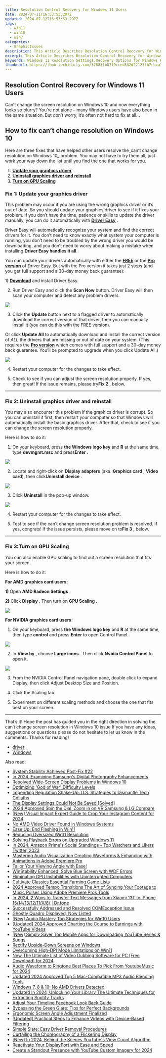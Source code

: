 ```yaml
---
title: Resolution Control Recovery for Windows 11 Users
date: 2024-07-11T16:53:53.297Z
updated: 2024-07-12T16:53:53.297Z
tags:
  - win11
  - win10
  - win7
categories:
  - GraphicIssues
description: This Article Describes Resolution Control Recovery for Windows 11 Users
excerpt: This Article Describes Resolution Control Recovery for Windows 11 Users
keywords: Windows 11 Resolution Settings,Recovery Options for Windows OS,Display Reset in Windows 11,Windows 11 Display Control,Troubleshoot Screen Resolution (Windows 11),Recovery Steps Windows 11 Display,Adjusting Screen Resolution (Windows)
thumbnail: https://thmb.techidaily.com/57883fb87f9cced582d221233b7cbca11e45336f76a05c7d014075b6188d6cb1.jpg
---
```


## Resolution Control Recovery for Windows 11 Users

 Can’t change the screen resolution on Windows 10 and now everything looks so blurry? You’re not alone – many Windows users have also been in the same situation. But don’t worry, it’s often not hard to fix at all…

## How to fix can’t change resolution on Windows 10

 Here are three fixes that have helped other users resolve the_can’t change resolution on Windows 10_ problem. You may not have to try them all; just work your way down the list until you find the one that works for you.

1. **[Update your graphics driver](#F1)**
2. **[Uninstall graphics driver and reinstall](#F2)**
3. **[Turn on GPU Scaling](#F3)**

### Fix 1: Update your graphics driver

 This problem may occur if you are using the wrong graphics driver or it’s out of date. So you should update your graphics driver to see if it fixes your problem. If you don’t have the time, patience or skills to update the driver manually, you can do it automatically with [](https://tools.techidaily.com/drivereasy/download/) **[Driver Easy](https://tools.techidaily.com/drivereasy/download/)**  .

 Driver Easy will automatically recognize your system and find the correct drivers for it. You don’t need to know exactly what system your computer is running, you don’t need to be troubled by the wrong driver you would be downloading, and you don’t need to worry about making a mistake when installing.**Driver Easy handles it all.**

 You can update your drivers automatically with either the [**FREE**](https://tools.techidaily.com/drivereasy/download/) or the [**Pro version**](https://tools.techidaily.com/drivereasy/download/) of Driver Easy. But with the Pro version it takes just 2 steps (and you get full support and a 30-day money back guarantee):

 1)[](https://tools.techidaily.com/drivereasy/download/) **[Download](https://tools.techidaily.com/drivereasy/download/)** [](https://tools.techidaily.com/drivereasy/download/) and install Driver Easy.

 2) Run Driver Easy and click the **Scan Now** button. Driver Easy will then scan your computer and detect any problem drivers.

![](https://images.drivereasy.com/wp-content/uploads/2019/06/image-439.png)

 3) Click the **Update**  button next to a flagged driver to automatically download the correct version of that driver, then you can manually install it (you can do this with the FREE version).

 Or click **Update All** to automatically download and install the correct version of _ALL_ the drivers that are missing or out of date on your system. (This requires the **[Pro version](https://tools.techidaily.com/drivereasy/download/)**  which comes with full support and a 30-day money back guarantee. You’ll be prompted to upgrade when you click Update All.)

![](https://images.drivereasy.com/wp-content/uploads/2019/08/image-283.png)

4) Restart your computer for the changes to take effect.

5) Check to see if you can adjust the screen resolution properly. If yes, then great! If the issue remains, please try**Fix 2** , below.

---

### Fix 2: Uninstall graphics driver and reinstall

 You may also encounter this problem if the graphics driver is corrupt. So you can uninstall it first, then restart your computer so that Windows will automatically install the basic graphics driver. After that, check to see if you can change the screen resolution properly.

Here is how to do it:

 1) On your keyboard, press **the Windows logo key** and **R**  at the same time, type **devmgmt.msc** and press**Enter** .

![](https://images.drivereasy.com/wp-content/uploads/2019/10/image-311.png)

 2) Locate and right-click on **Display adapters** (aka. **Graphics card** , **Video card**), then click**Uninstall device** .

![](https://images.drivereasy.com/wp-content/uploads/2019/10/image-312.png)

 3) Click **Uninstall** in the pop-up window.

![](https://images.drivereasy.com/wp-content/uploads/2018/09/img_5b91f147059a0.png)

4) Restart your computer for the changes to take effect.

5) Test to see if the can’t change screen resolution problem is resolved. If yes, congrats! If the issue persists, please move on to**Fix 3** , below.

---

### Fix 3:**Turn on GPU Scaling**

 You can also enable GPU scaling to find out a screen resolution that fits your screen.

Here is how to do it:

**For AMD graphics card users:**

**1)** Open **AMD Radeon Settings** .

**2)** Click **Display** . Then turn on **GPU Scaling** .

![](https://images.drivereasy.com/wp-content/uploads/2018/02/img_5a81660bb9d4e.png)

**For NVIDIA graphics card users:**

 1) On your keyboard, press **the Windows logo key** and **R** at the same time, then type **control**  and press **Enter**  to open Control Panel.

![](https://images.drivereasy.com/wp-content/uploads/2019/07/image-542.png)

 2) In **View by** , choose **Large icons** . Then click **Nvidia Control Panel** to open it.

![](https://images.drivereasy.com/wp-content/uploads/2019/08/image-224-1024x607.png)

 3) From the NVIDIA Control Panel navigation pane, double click to expand Display, then click Adjust Desktop Size and Position.

 4) Click the Scaling tab.

 5) Experiment on different scaling methods and choose the one that fits best on your screen.

---

 That’s it! Hope the post has guided you in the right direction in solving the can’t change screen resolution in Windows 10 issue If you have any ideas, suggestions or questions please do not hesitate to let us know in the comments. Thanks for reading!

* [driver](https://tools.techidaily.com/drivereasy/download/)
* [Windows](https://tools.techidaily.com/drivereasy/download/)

<ins class="adsbygoogle"
     style="display:block"
     data-ad-format="autorelaxed"
     data-ad-client="ca-pub-7571918770474297"
     data-ad-slot="1223367746"></ins>



<ins class="adsbygoogle"
     style="display:block"
     data-ad-client="ca-pub-7571918770474297"
     data-ad-slot="8358498916"
     data-ad-format="auto"
     data-full-width-responsive="true"></ins>



<span class="atpl-alsoreadstyle">Also read:</span>
<div><ul>
<li><a href="https://graphic-issues.techidaily.com/system-stability-achieved-post-fix-22/"><u>System Stability Achieved Post-Fix #22</u></a></li>
<li><a href="https://fox-blue.techidaily.com/in-2024-examining-samsungs-digital-photography-enhancements/"><u>In 2024, Examining Samsung's Digital Photography Enhancements</u></a></li>
<li><a href="https://graphic-issues.techidaily.com/resolved-wide-screen-display-problems-in-windows-10/"><u>Resolved Wide-Screen Display Problems in Windows 10</u></a></li>
<li><a href="https://graphic-issues.techidaily.com/optimizing-god-of-war-difficulty-levels/"><u>Optimizing 'God of War' Difficulty Levels</u></a></li>
<li><a href="https://facebook.techidaily.com/impending-regulation-shake-up-us-strategies-to-dismantle-tech-goliaths/"><u>Impending Regulation Shake-Up: U.S. Strategies to Dismantle Tech Goliaths</u></a></li>
<li><a href="https://graphic-issues.techidaily.com/1719818195170-the-display-settings-could-not-be-saved-solved/"><u>The Display Settings Could Not Be Saved [Solved]</u></a></li>
<li><a href="https://extra-guidance.techidaily.com/2024-approved-spin-the-dial-zoom-in-on-vr-samsung-and-lg-compare/"><u>2024 Approved  Spin the Dial, Zoom in on VR  Samsung & LG Compare</u></a></li>
<li><a href="https://instagram-clips.techidaily.com/new-visual-impact-expert-guide-to-crop-your-instagram-content-for-2024/"><u>[New] Visual Impact  Expert Guide to Crop Your Instagram Content for 2024</u></a></li>
<li><a href="https://graphic-issues.techidaily.com/no-amd-video-driver-found-in-windows-systems/"><u>No AMD Video Driver Found in Windows Systems</u></a></li>
<li><a href="https://graphic-issues.techidaily.com/ease-up-end-flashing-in-win11/"><u>Ease Up: End Flashing in Win11</u></a></li>
<li><a href="https://graphic-issues.techidaily.com/reducing-oversized-win11-resolution/"><u>Reducing Oversized Win11 Resolution</u></a></li>
<li><a href="https://graphic-issues.techidaily.com/solving-playback-errors-on-upgraded-windows-11/"><u>Solving Playback Errors on Upgraded Windows 11</u></a></li>
<li><a href="https://twitter-videos.techidaily.com/in-2024-amazon-primes-social-standings-top-watchers-and-likers-twitter-2023/"><u>In 2024, Amazon Prime's Social Standings - Top Watchers and Likers Twitter, 2023</u></a></li>
<li><a href="https://sound-tweaking.techidaily.com/mastering-audio-visualization-creating-waveforms-and-enhancing-with-animations-in-adobe-premiere-pro/"><u>Mastering Audio Visualization Creating Waveforms & Enhancing with Animations in Adobe Premiere Pro</u></a></li>
<li><a href="https://graphic-issues.techidaily.com/1719818121158-tailor-your-viewing-angle-with-ease/"><u>Tailor Your Viewing Angle with Ease!</u></a></li>
<li><a href="https://graphic-issues.techidaily.com/winstability-enhanced-solve-blue-screen-with-wdf-errors/"><u>WinStability Enhanced: Solve Blue Screen with WDF Errors</u></a></li>
<li><a href="https://graphic-issues.techidaily.com/eliminating-gpu-instabilities-with-uninterrupted-computers/"><u>Eliminating GPU Instabilities with Uninterrupted Computers</u></a></li>
<li><a href="https://remote-screen-capture.techidaily.com/cultivate-classics-essential-farming-game-lists/"><u>Cultivate Classics  Essential Farming Game Lists</u></a></li>
<li><a href="https://sound-tweaking.techidaily.com/2024-approved-tempo-transitions-the-art-of-syncing-your-footage-to-music-pulses-using-adobe-premiere-pros-tools/"><u>2024 Approved Tempo Transitions The Art of Syncing Your Footage to Music Pulses Using Adobe Premiere Pros Tools</u></a></li>
<li><a href="https://android-transfer.techidaily.com/in-2024-2-ways-to-transfer-text-messages-from-xiaomi-13t-to-iphone-1514131211x8-drfone-by-drfone-transfer-from-android-transfer-from-android/"><u>In 2024, 2 Ways to Transfer Text Messages from Xiaomi 13T to iPhone 15/14/13/12/11/X/8/ | Dr.fone</u></a></li>
<li><a href="https://graphic-issues.techidaily.com/successfully-addressed-and-resolved-comexception-issue/"><u>Successfully Addressed and Resolved COMException Issue</u></a></li>
<li><a href="https://graphic-issues.techidaily.com/ghostly-quadro-displayed-now-listed/"><u>Ghostly Quadro Displayed, Now Listed</u></a></li>
<li><a href="https://extra-hints.techidaily.com/new-audio-mastery-top-strategies-for-win10-users/"><u>[New] Audio Mastery  Top Strategies for Win10 Users</u></a></li>
<li><a href="https://facebook-video-footage.techidaily.com/updated-2024-approved-charting-the-course-to-earnings-with-youtube-videos/"><u>[Updated] 2024 Approved  Charting the Course to Earnings with YouTube Videos</u></a></li>
<li><a href="https://youtube-help.techidaily.com/new-simply-saver-top-mobile-apps-for-downloading-youtube-series-and-songs/"><u>[New] Simply Saver  Top Mobile Apps for Downloading YouTube Series & Songs</u></a></li>
<li><a href="https://graphic-issues.techidaily.com/rectify-upside-down-screens-on-windows/"><u>Rectify Upside-Down Screens on Windows</u></a></li>
<li><a href="https://graphic-issues.techidaily.com/overcoming-high-dpi-mode-limitations-on-win11/"><u>Overcoming High-DPI Mode Limitations on Win11</u></a></li>
<li><a href="https://ai-video-apps.techidaily.com/new-the-ultimate-list-of-video-dubbing-software-for-pc-free-download-for-2024/"><u>New The Ultimate List of Video Dubbing Software for PC (Free Download) for 2024</u></a></li>
<li><a href="https://extra-information.techidaily.com/audio-waveform-to-ringtone-best-places-to-pick-from-youtubemusic-for-2024/"><u>Audio Waveform to Ringtone  Best Places To Pick From YoutubeMusic for 2024</u></a></li>
<li><a href="https://audio-shaping.techidaily.com/updated-2024-approved-top-5-mac-compatible-mp3-audio-blending-tools/"><u>Updated 2024 Approved Top 5 Mac-Compatible MP3 Audio Blending Tools</u></a></li>
<li><a href="https://graphic-issues.techidaily.com/windows-7-8-and-10-no-amd-drivers-detected/"><u>Windows 7, 8 & 10: No AMD Drivers Detected</u></a></li>
<li><a href="https://audio-editing.techidaily.com/updated-in-2024-unlocking-your-library-the-ultimate-techniques-for-extracting-spotify-tracks/"><u>Updated In 2024, Unlocking Your Library The Ultimate Techniques for Extracting Spotify Tracks</u></a></li>
<li><a href="https://facebook-videos.techidaily.com/adjust-your-timeline-facebook-look-back-guide/"><u>Adjust Your Timeline  Facebook Look Back Guide</u></a></li>
<li><a href="https://graphic-issues.techidaily.com/bypassing-the-green-glare-tips-for-perfect-backgrounds/"><u>Bypassing the Green Glare: Tips for Perfect Backgrounds</u></a></li>
<li><a href="https://graphic-issues.techidaily.com/ergonomic-screen-angle-adjustment-finalized/"><u>Ergonomic Screen Angle Adjustment Finalized</u></a></li>
<li><a href="https://extra-skills.techidaily.com/updated-practical-steps-to-enhance-videos-with-device-based-filtering/"><u>[Updated] Practical Steps to Enhance Videos with Device-Based Filtering</u></a></li>
<li><a href="https://graphic-issues.techidaily.com/simple-slate-easy-driver-removal-procedures/"><u>Simple Slate: Easy Driver Removal Procedures</u></a></li>
<li><a href="https://graphic-issues.techidaily.com/curtailing-the-choreography-of-a-flickering-display/"><u>Curtailing the Choreography of a Flickering Display</u></a></li>
<li><a href="https://facebook-record-videos.techidaily.com/new-in-2024-behind-the-scenes-youtubes-view-count-algorithm/"><u>[New] In 2024, Behind the Scenes  YouTube's View Count Algorithm</u></a></li>
<li><a href="https://graphic-issues.techidaily.com/reactivate-your-displayport-with-ease-and-speed/"><u>Reactivate Your DisplayPort with Ease and Speed</u></a></li>
<li><a href="https://youtube-videos.techidaily.com/create-a-standout-presence-with-youtube-custom-imagery-for-2024/"><u>Create a Standout Presence with YouTube Custom Imagery for 2024</u></a></li>
</ul></div>
